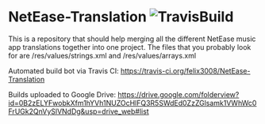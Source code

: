 # NetEase-Translation ![TravisBuild](https://api.travis-ci.org/felix3008/NetEase-Translation.svg?branch=master)

This is a repository that should help merging all the different NetEase music app translations together into one project.
The files that you probably look for are /res/values/strings.xml and /res/values/arrays.xml

Automated build bot via Travis CI: https://travis-ci.org/felix3008/NetEase-Translation 


Builds uploaded to Google Drive: https://drive.google.com/folderview?id=0B2zELYFwobkXfm1hYVh1NUZOcHlFQ3R5SWdEd0ZzZGlsamk1VWhWc0FrUGk2QnVySlVNdDg&usp=drive_web#list 
